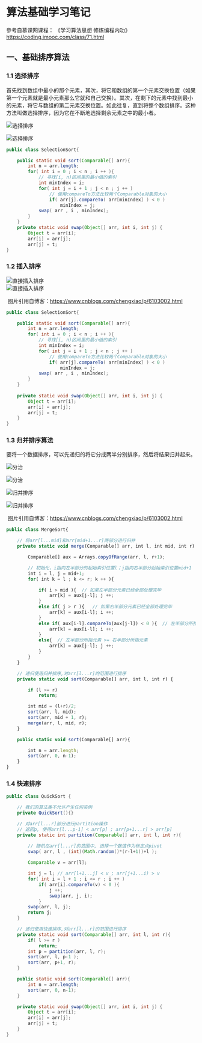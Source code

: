 # 算法基础学习笔记

參考自慕课网课程： 《学习算法思想  修炼编程内功》https://coding.imooc.com/class/71.html

## 一、基础排序算法

### 1.1 选择排序

首先找到数组中最小的那个元素，其次，将它和数组的第一个元素交换位置（如果第一个元素就是最小元素那么它就和自己交换）。其次，在剩下的元素中找到最小的元素，将它与数组的第二元素交换位置。如此往复，直到将整个数组排序。这种方法叫做选择排序，因为它在不断地选择剩余元素之中的最小者。

![选择排序](D:\学习笔记\picture\选择排序.png)

![选择排序](https://github.com/heibaiying/LearningNotes/blob/master/picture/%E9%80%89%E6%8B%A9%E6%8E%92%E5%BA%8F.png)

```java
public class SelectionSort{

    public static void sort(Comparable[] arr){
        int n = arr.length;
        for( int i = 0 ; i < n ; i ++ ){
            // 寻找[i, n)区间里的最小值的索引
            int minIndex = i;
            for( int j = i + 1 ; j < n ; j ++ )
                // 使用compareTo方法比较两个Comparable对象的大小
                if( arr[j].compareTo( arr[minIndex] ) < 0 )
                    minIndex = j;
            swap( arr , i , minIndex);
        }
    }
    private static void swap(Object[] arr, int i, int j) {
        Object t = arr[i];
        arr[i] = arr[j];
        arr[j] = t;
}
```



### 1.2 插入排序

![直接插入排序](D:\学习笔记\picture\直接插入排序.png)	
![直接插入排序](https://github.com/heibaiying/LearningNotes/blob/master/picture/%E7%9B%B4%E6%8E%A5%E6%8F%92%E5%85%A5%E6%8E%92%E5%BA%8F.png)

​						图片引用自博客：https://www.cnblogs.com/chengxiao/p/6103002.html

```java
public class SelectionSort{

    public static void sort(Comparable[] arr){
        int n = arr.length;
        for( int i = 0 ; i < n ; i ++ ){
            // 寻找[i, n)区间里的最小值的索引
            int minIndex = i;
            for( int j = i + 1 ; j < n ; j ++ )
                // 使用compareTo方法比较两个Comparable对象的大小
                if( arr[j].compareTo( arr[minIndex] ) < 0 )
                    minIndex = j;
            swap( arr , i , minIndex);
        }
    }
    
    private static void swap(Object[] arr, int i, int j) {
        Object t = arr[i];
        arr[i] = arr[j];
        arr[j] = t;
	}
}
```

### 1.3 归并排序算法

要将一个数据排序，可以先递归的将它分成两半分别排序，然后将结果归并起来。

![分治](D:\学习笔记\picture\分治.png)

![分治](https://github.com/heibaiying/LearningNotes/blob/master/picture/%E5%88%86%E6%B2%BB.png)

![归并排序](D:\学习笔记\picture\归并排序.png)

![归并排序](https://github.com/heibaiying/LearningNotes/blob/master/picture/%E5%BD%92%E5%B9%B6%E6%8E%92%E5%BA%8F.png)

​					图片引用自博客：https://www.cnblogs.com/chengxiao/p/6103002.html

```javascript
public class MergeSort{

    // 将arr[l...mid]和arr[mid+1...r]两部分进行归并
    private static void merge(Comparable[] arr, int l, int mid, int r) {

        Comparable[] aux = Arrays.copyOfRange(arr, l, r+1);

        // 初始化，i指向左半部分的起始索引位置l；j指向右半部分起始索引位置mid+1
        int i = l, j = mid+1;
        for( int k = l ; k <= r; k ++ ){

            if( i > mid ){  // 如果左半部分元素已经全部处理完毕
                arr[k] = aux[j-l]; j ++;
            }
            else if( j > r ){   // 如果右半部分元素已经全部处理完毕
                arr[k] = aux[i-l]; i ++;
            }
            else if( aux[i-l].compareTo(aux[j-l]) < 0 ){  // 左半部分所指元素 < 右半部分所指元素
                arr[k] = aux[i-l]; i ++;
            }
            else{  // 左半部分所指元素 >= 右半部分所指元素
                arr[k] = aux[j-l]; j ++;
            }
        }
    }

    // 递归使用归并排序,对arr[l...r]的范围进行排序
    private static void sort(Comparable[] arr, int l, int r) {

        if (l >= r)
            return;

        int mid = (l+r)/2;
        sort(arr, l, mid);
        sort(arr, mid + 1, r);
        merge(arr, l, mid, r);
    }

    public static void sort(Comparable[] arr){

        int n = arr.length;
        sort(arr, 0, n-1);
    }
}
```

### 1.4 快速排序

```java
public class QuickSort {

    // 我们的算法类不允许产生任何实例
    private QuickSort(){}

    // 对arr[l...r]部分进行partition操作
    // 返回p, 使得arr[l...p-1] < arr[p] ; arr[p+1...r] > arr[p]
    private static int partition(Comparable[] arr, int l, int r){

        // 随机在arr[l...r]的范围中, 选择一个数值作为标定点pivot
		swap( arr, l , (int)(Math.random()*(r-l+1))+l );
        
        Comparable v = arr[l];

        int j = l; // arr[l+1...j] < v ; arr[j+1...i) > v
        for( int i = l + 1 ; i <= r ; i ++ )
            if( arr[i].compareTo(v) < 0 ){
                j ++;
                swap(arr, j, i);
            }
        swap(arr, l, j);
        return j;
    }

    // 递归使用快速排序,对arr[l...r]的范围进行排序
    private static void sort(Comparable[] arr, int l, int r){
        if( l >= r )
            return;
        int p = partition(arr, l, r);
        sort(arr, l, p-1 );
        sort(arr, p+1, r);
    }

    public static void sort(Comparable[] arr){
        int n = arr.length;
        sort(arr, 0, n-1);
    }

    private static void swap(Object[] arr, int i, int j) {
        Object t = arr[i];
        arr[i] = arr[j];
        arr[j] = t;
    }
}
```

